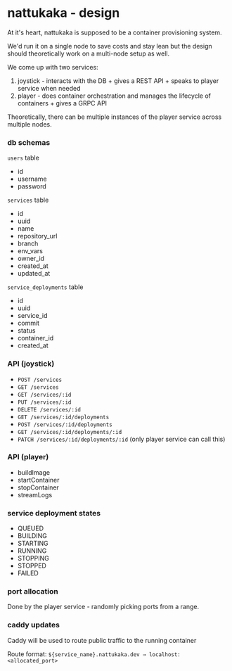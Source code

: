 # nattukaka - design

At it's heart, nattukaka is supposed to be a container provisioning system.

We'd run it on a single node to save costs and stay lean but the design should theoretically work on a multi-node setup as well.

We come up with two services:
1. joystick - interacts with the DB + gives a REST API + speaks to player service when needed
2. player - does container orchestration and manages the lifecycle of containers + gives a GRPC API

Theoretically, there can be multiple instances of the player service across multiple nodes.

### db schemas

`users` table
- id
- username
- password

`services` table
- id
- uuid
- name
- repository_url
- branch
- env_vars
- owner_id
- created_at
- updated_at

`service_deployments` table
- id
- uuid
- service_id
- commit
- status
- container_id
- created_at

### API (joystick)
- `POST /services`
- `GET /services`
- `GET /services/:id`
- `PUT /services/:id`
- `DELETE /services/:id`
- `GET /services/:id/deployments`
- `POST /services/:id/deployments`
- `GET /services/:id/deployments/:id`
- `PATCH /services/:id/deployments/:id` (only player service can call this)

### API (player)
- buildImage
- startContainer
- stopContainer
- streamLogs

### service deployment states

- QUEUED
- BUILDING
- STARTING
- RUNNING
- STOPPING
- STOPPED
- FAILED

### port allocation

Done by the player service - randomly picking ports from a range.

### caddy updates

Caddy will be used to route public traffic to the running container

Route format: `${service_name}.nattukaka.dev → localhost:<allocated_port>`
